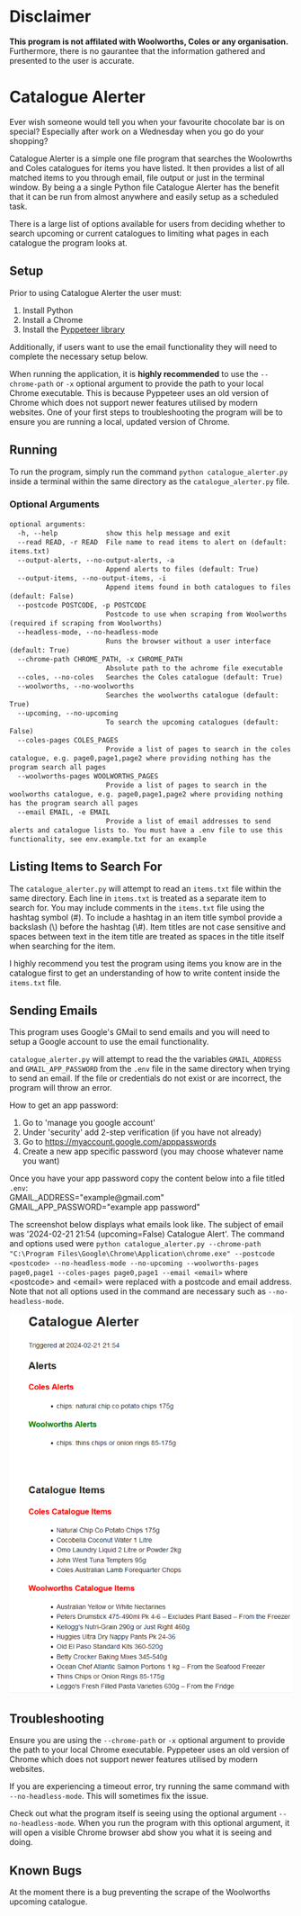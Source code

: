# Disclaimer
**This program is not affilated with Woolworths, Coles or any organisation.** Furthermore, there is no gaurantee that the information gathered and presented to the user is accurate.

# Catalogue Alerter
Ever wish someone would tell you when your favourite chocolate bar is on special? Especially after work on a Wednesday when you go do your shopping?

Catalogue Alerter is a simple one file program that searches the Woolowrths and Coles catalogues for items you have listed. It then provides a list of all matched items to you through email, file output or just in the terminal window. By being a a single Python file Catalogue Alerter has the benefit that it can be run from almost anywhere and easily setup as a scheduled task.

There is a large list of options available for users from deciding whether to search upcoming or current catalogues to limiting what pages in each catalogue the program looks at.

## Setup
Prior to using Catalogue Alerter the user must:
1. Install Python
2. Install a Chrome
3. Install the [Pyppeteer library](https://miyakogi.github.io/pyppeteer/)

Additionally, if users want to use the email functionality they will need to complete the necessary setup below.

When running the application, it is **highly recommended** to use the `--chrome-path` or `-x` optional argument to provide the path to your local Chrome executable. This is because Pyppeteer uses an old version of Chrome which does not support newer features utilised by modern websites. One of your first steps to troubleshooting the program will be to ensure you are running a local, updated version of Chrome.

## Running
To run the program, simply run the command `python catalogue_alerter.py` inside a terminal within the same directory as the `catalogue_alerter.py` file.

### Optional Arguments
```
optional arguments:
  -h, --help            show this help message and exit
  --read READ, -r READ  File name to read items to alert on (default: items.txt)
  --output-alerts, --no-output-alerts, -a
                        Append alerts to files (default: True)
  --output-items, --no-output-items, -i
                        Append items found in both catalogues to files (default: False)
  --postcode POSTCODE, -p POSTCODE
                        Postcode to use when scraping from Woolworths (required if scraping from Woolworths)
  --headless-mode, --no-headless-mode
                        Runs the browser without a user interface (default: True)
  --chrome-path CHROME_PATH, -x CHROME_PATH
                        Absolute path to the achrome file executable
  --coles, --no-coles   Searches the Coles catalogue (default: True)
  --woolworths, --no-woolworths
                        Searches the woolworths catalogue (default: True)
  --upcoming, --no-upcoming
                        To search the upcoming catalogues (default: False)
  --coles-pages COLES_PAGES
                        Provide a list of pages to search in the coles catalogue, e.g. page0,page1,page2 where providing nothing has the program search all pages
  --woolworths-pages WOOLWORTHS_PAGES
                        Provide a list of pages to search in the woolworths catalogue, e.g. page0,page1,page2 where providing nothing has the program search all pages
  --email EMAIL, -e EMAIL
                        Provide a list of email addresses to send alerts and catalogue lists to. You must have a .env file to use this functionality, see env.example.txt for an example
```


## Listing Items to Search For
The `catalogue_alerter.py` will attempt to read an `items.txt` file within the same directory. Each line in `items.txt` is treated as a separate item to search for. You may include comments in the `items.txt` file using the hashtag symbol (#). To include a hashtag in an item title symbol provide a backslash (\\) before the hashtag (\\#). Item titles are not case sensitive and spaces between text in the item title are treated as spaces in the title itself when searching for the item.

I highly recommend you test the program using items you know are in the catalogue first to get an understanding of how to write content inside the `items.txt` file.

## Sending Emails
This program uses Google's GMail to send emails and you will need to setup a Google account to use the email functionality.

`catalogue_alerter.py` will attempt to read the the variables `GMAIL_ADDRESS` and `GMAIL_APP_PASSWORD` from the `.env` file in the same directory when trying to send an email. If the file or credentials do not exist or are incorrect, the program will throw an error.

How to get an app password:
1. Go to 'manage you google account'
2. Under 'security' add 2-step verification (if you have not already)
3. Go to https://myaccount.google.com/apppasswords
4. Create a new app specific password (you may choose whatever name you want)

Once you have your app password copy the content below into a file titled `.env`: <br>
GMAIL_ADDRESS="example<span>@gmail.com" <br> <!-- a <span> is used here to prevent this line from becoming a hyperlink -->
GMAIL_APP_PASSWORD="example app password" <br>

The screenshot below displays what emails look like. The subject of email was '2024-02-21 21:54 (upcoming=False) Catalogue Alert'. The command and options used were `python catalogue_alerter.py --chrome-path "C:\Program Files\Google\Chrome\Application\chrome.exe" --postcode <postcode> --no-headless-mode --no-upcoming --woolworths-pages page0,page1 --coles-pages page0,page1 --email <email>` where \<postcode> and \<email> were replaced with a postcode and email address. Note that not all options used in the command are necessary such as `--no-headless-mode`.

![Email Example](/images/Email%20Example.png)

## Troubleshooting
Ensure you are using the `--chrome-path` or `-x` optional argument to provide the path to your local Chrome executable. Pyppeteer uses an old version of Chrome which does not support newer features utilised by modern websites.

If you are experiencing a timeout error, try running the same command with `--no-headless-mode`. This will sometimes fix the issue.

Check out what the program itself is seeing using the optional argument `--no-headless-mode`. When you run the program with this optional argument, it will open a visible Chrome browser abd show you what it is seeing and doing.

## Known Bugs
At the moment there is a bug preventing the scrape of the Woolworths upcoming catalogue.